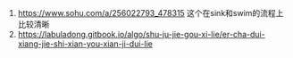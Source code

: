 
1. https://www.sohu.com/a/256022793_478315
这个在sink和swim的流程上比较清晰
2. https://labuladong.gitbook.io/algo/shu-ju-jie-gou-xi-lie/er-cha-dui-xiang-jie-shi-xian-you-xian-ji-dui-lie